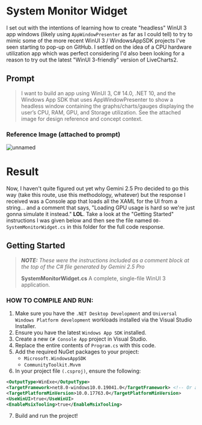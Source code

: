 # System Monitor Widget

I set out with the intentions of learning how to create "headless" WinUI 3 app windows (likely using `AppWindowPresenter` as far as I could tell) to try to mimic some of the more recent WinUI 3 / WindowsAppSDK projects I've seen starting to pop-up on GitHub. I settled on the idea of a CPU hardware utilization app which was perfect considering I'd also been looking for a reason to try out the latest "WinUI 3-friendly" version of LiveCharts2.

## Prompt

> I want to build an app using WinUI 3, C# 14.0, .NET 10, and the Windows App SDK that uses AppWindowPresenter to show a headless window containing the graphs/charts/gauges displaying the user’s CPU, RAM, GPU, and Storage utilization. See the attached image for design reference and concept context. 

### Reference Image (attached to prompt)

![unnamed](https://github.com/user-attachments/assets/6863c6d0-dadf-401c-8bca-5a70f7022e85)

# Result

Now, I haven't quite figured out yet why Gemini 2.5 Pro decided to go this way (take this route, use this methodology, whatever) but the response I received was a Console app that loads all the XAML for the UI from a string... and a comment that says, "Loading GPU usage is hard so we're just gonna simulate it instead." **LOL**. Take a look at the "Getting Started" instructions I was given below and then see the file named `00-SystemMonitorWidget.cs` in this folder for the full code response.

## Getting Started
> _**NOTE:** These were the instructions included as a comment block at the top of the C# file generated by Gemini 2.5 Pro_
>
> **SystemMonitorWidget.cs**
> A complete, single-file WinUI 3 application.


### HOW TO COMPILE AND RUN:
1. Make sure you have the `.NET Desktop Development` and `Universal Windows Platform development` workloads installed via the Visual Studio Installer.
2. Ensure you have the latest `Windows App SDK` installed.
3. Create a new `C# Console App` project in Visual Studio.
4. Replace the entire contents of `Program.cs` with this code.
5. Add the required NuGet packages to your project:
    - `Microsoft.WindowsAppSDK`
    - `CommunityToolkit.Mvvm`
6. In your project file `(.csproj)`, ensure the following:
```xml
<OutputType>WinExe</OutputType>
<TargetFramework>net8.0-windows10.0.19041.0</TargetFramework> <!-- Or a later version -->
<TargetPlatformMinVersion>10.0.17763.0</TargetPlatformMinVersion>
<UseWinUI>true</UseWinUI>
<EnableMsixTooling>true</EnableMsixTooling>
```
7. Build and run the project!
